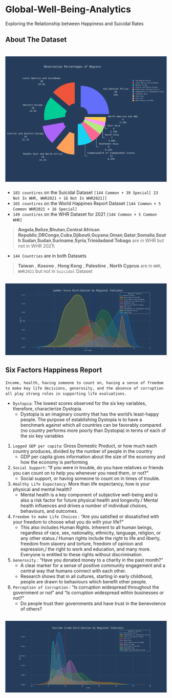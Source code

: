 # Global-Well-Being-Analytics
 Exploring the Relationship between Happiness and Suicidal Rates
## About The Dataset
# ![Regions involved in Analytics](4_Extracted_Figures/Observation_Percentages_of_Regions.png)

- `183 countires` on the Suicidal Dataset `[144 Common + 39 Special[ 23 Not In WHR, WHR2021 + 16 Not In WHR2021]]`
- `165 countires` on the World Happines Report Dataset `[144 Common + 5 Common WHR2021 + 16 Special]`
- `149 countires` on the WHR Dataset for 2021 `[144 Common + 5 Common WHR]`

> __Angola__,__Belize__,__Bhutan__,__Central African Republic__,__DRCongo__,__Cuba__,__Djibouti__,__Guyana__,__Oman__,__Qatar__,__Somalia__,__South Sudan__,__Sudan__,__Suriname__,__Syria__,__Trinidadand Tobago__ are in WHR but not in WHR 2021\

- `144 Countries` are in both Datasets
 > __Taiwan__ , __Kosovo__ , __Hong Kong__ , __Palestine__ , __North Cyprus__ are in `WHR`, `WHR2021` but not in `Suicidal` Dataset

## ![Life_Ladder_Over_All_Regions involved](4_Extracted_Figures/Life_Ladder_Over_All_by_Regions.png)

## Six Factors Happiness Report
`Income, health, having someone to count on, having a sense of freedom to make key life decisions, generosity, and the absence of corruption all play strong roles in supporting life evaluations.`

- `Dystopia`:  The lowest scores observed for the six key variables, therefore, characterize Dystopia.
    - Dystopia is an imaginary country that has the world’s least-happy people. The purpose of establishing Dystopia is to have a benchmark against which all countries can be favorably compared (no country performs more poorly than Dystopia) in terms of each of the six key variables 

1. `Logged GDP per capita`:	Gross Domestic Product, or how much each country produces, divided by the number of people in the country
    - GDP per capita gives information about the size of the economy and how the economy is performing
2. `Social Support`: 	“If you were in trouble, do you have relatives or friends you can count on to help you whenever you need them, or not?”
    - Social support, or having someone to count on in times of trouble.
3. `Healthy Life Expectancy`: 	More than life expectancy, how is your physical and mental health?
    - Mental health is a key component of subjective well-being and is also a risk factor for future physical health and longevity./
      Mental health influences and drives a number of individual choices, behaviours, and outcomes.
4. `Freedom to make Life Choices` : “Are you satisfied or dissatisfied with your freedom to choose what you do with your life?”
    - This also includes Human Rights. Inherent to all human beings, regardless of race, sex, nationality, ethnicity, language, religion, or any other status./
      Human rights include the right to life and liberty, freedom from slavery and torture, freedom of opinion and expression,/
      the right to work and education, and many more. Everyone is entitled to these rights without discrimination.
5. `Generosity` :  “Have you donated money to a charity in the past month?” 
    - A clear marker for a sense of positive community engagement and a central way that humans connect with each other.
    - Research shows that in all cultures, starting in early childhood, people are drawn to behaviours which benefit other people.
6. `Perception of Corruption` : 	“Is corruption widespread throughout the government or not” and  “Is corruption widespread within businesses or not?”
    - Do people trust their governments and have trust in the benevolence of others?
  
## ![Life_Ladder_Over_All_Regions involved](4_Extracted_Figures/Suicide_Crude_Over_All_by_Regions.png)
